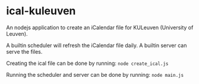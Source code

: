 # ical-kuleuven

An nodejs application to create an iCalendar file for KULeuven (University of Leuven).

A builtin scheduler will refresh the iCalendar file daily.
A builtin server can serve the files.

Creating the ical file can be done by running:
``` node create_ical.js ```

Running the scheduler and server can be done by running:
``` node main.js ```
